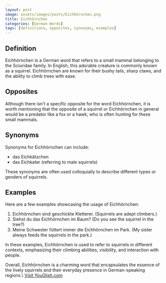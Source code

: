 ```yaml
---
layout: post
image: assets/images/posts/Eichhörnchen.png
title: Eichhörnchen
categories: [German Words]
tags: [definitions, opposites, synonyms, examples]
---
```


## Definition

Eichhörnchen is a German word that refers to a small mammal belonging to the Sciuridae family. In English, this adorable creature is commonly known as a squirrel. Eichhörnchen are known for their bushy tails, sharp claws, and the ability to climb trees with ease.

## Opposites

Although there isn't a specific opposite for the word Eichhörnchen, it is worth mentioning that the opposite of a squirrel or Eichhörnchen in general would be a predator like a fox or a hawk, who is often hunting for these small mammals.

## Synonyms

Synonyms for Eichhörnchen can include:

- das Eichkätzchen
- das Eichkater (referring to male squirrels)

These synonyms are often used colloquially to describe different types or genders of squirrels.

## Examples

Here are a few examples showcasing the usage of Eichhörnchen:

1. Eichhörnchen sind geschickte Kletterer. (Squirrels are adept climbers.)
2. Siehst du das Eichhörnchen im Baum? (Do you see the squirrel in the tree?)
3. Meine Schwester füttert immer die Eichhörnchen im Park. (My sister always feeds the squirrels in the park.)

In these examples, Eichhörnchen is used to refer to squirrels in different contexts, emphasizing their climbing abilities, visibility, and interaction with people.

Overall, Eichhörnchen is a charming word that encapsulates the essence of the lively squirrels and their everyday presence in German-speaking regions.\ <a id="yg-widget-0" class="youglish-widget" data-query="Eichhörnchen" data-lang="german" data-components="8412" data-auto-start="0" data-bkg-color="theme_light" data-title="How%20to%20pronounce%20Eichhörnchen%20in%20German"  rel="nofollow" href="https://youglish.com">Visit YouGlish.com</a><script async src="https://youglish.com/public/emb/widget.js" charset="utf-8"></script>